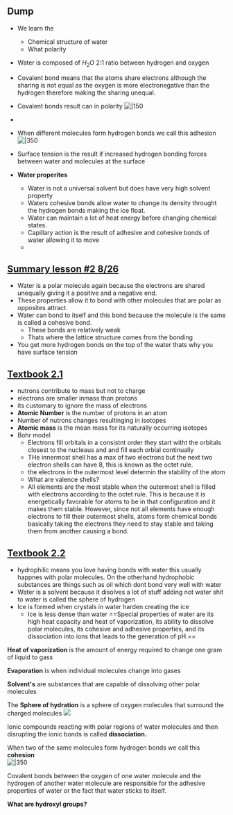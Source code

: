 

## Dump
- We learn the 
	- Chemical structure of water
	- What polarity 
- Water is composed of $H_{2}O$ 2:1 ratio between hydrogen and oxygen
- Covalent bond means that the atoms share electrons although the sharing is not equal as  the oxygen is more electronegative than the hydrogen therefore making the sharing unequal.
- Covalent bonds result can in polarity
![|150](https://i.imgur.com/Tojk5Bl.png)

- 

- When different molecules form hydrogen bonds we call this adhesion 
![|350](https://i.imgur.com/o6hO8M7.png)

- Surface tension is the result if increased hydrogen bonding forces between water and molecules at the surface
- **Water properites**
	- Water is not a universal solvent but does have very high solvent property
	- Waters cohesive bonds allow water to change its density throught the  hydrogen  bonds making the ice float.
	- Water can maintain a lot of heat energy before changing chemical states.
	- Capillary action is the result  of adhesive and cohesive bonds of water allowing it to move
	- 

## [Summary lesson #2 8/26](https://virtualvirginia.instructure.com/courses/18058/pages/m1-library-summary-videos-and-resources-8-slash-22-9-slash-15?module_item_id=5157179) 

- Water is a polar molecule again because the electrons are shared unequally giving it a positive and a negative end.
- These properties allow it to bond with other molecules that are polar as opposites attract.
- Water can bond to itself and this bond because the molecule is the same is called a cohesive bond.
	- These bonds are relatively weak 
	- Thats where the lattice structure comes from the bonding 
- You get more hydrogen bonds on the top of  the water thats why you have surface tension

## [Textbook 2.1](https://openstax.org/books/biology-ap-courses/pages/2-1-atoms-isotopes-ions-and-molecules-the-building-blocks)

- nutrons contribute to mass but not to charge
- electrons are smaller inmass than protons
- its customary to ignore the mass of electrons
- **Atomic Number** is the number  of protons in an  atom
- Number of nutrons changes resultinging in  isotopes
- **Atomic mass** is  the mean mass for its naturally occurring isotopes
- Bohr model
	- Electrons fill orbitals in a consistnt order they start witht the orbitals closest to the nucleaus and and fill each orbial continually
	- THe innermost shell has a max of two electrons but the next two electron shells  can have 8, this is known as the octet rule.
	- the electrons  in the outermost level determin the stability of the atom
	- What are valence shells?
	- All elements are the most stable when the outermost shell  is filled with electrons according to the octet rule. This is because it is energetically favorable for atoms to be in that configuration and it makes them stable. However, since not all elements have enough electrons to fill their outermost shells, atoms form chemical bonds basically taking the electrons they need to  stay stable and taking them from  another causing a bond.

## [Textbook 2.2](https://openstax.org/books/biology-ap-courses/pages/2-2-water)
- hydrophilic means you love having bonds with water this  usually happnes  with  polar molecules. On the otherhand hydrophobic substances are things  such as  oil which dont bond very well with water
- Water is a solvent because  it  disolves a lot of stuff adding not water shit to  water is called the sphere of hydrogen
- Ice is formed when crystals in water harden creating the  ice
	- Ice is less dense than water
==Special properties of water are its high heat capacity and heat of vaporization, its ability to dissolve polar molecules, its cohesive and adhesive properties, and its dissociation into ions that leads to the generation of pH.==

**Heat of vaporization** is the amount  of energy required to change one gram of liquid to gass

**Evaporation** is when individual molecules change into gases

**Solvent's** are  substances that are capable of dissolving other polar molecules

The **Sphere of hydration** is a sphere of oxygen molecules that surround the charged molecules
![](https://i.imgur.com/C1uY7wJ.png)

Ionic compounds reacting with polar regions of water molecules and then disrupting the ionic bonds is called **dissociation.**

When two of the same molecules form hydrogen bonds we call this **cohesion**  
![|350](https://i.imgur.com/u5JbozW.png)

Covalent bonds between the oxygen of one water molecule and the hydrogen of another water molecule are responsible for the adhesive properties of water or the fact that water sticks to itself.


**What are hydroxyl groups?**